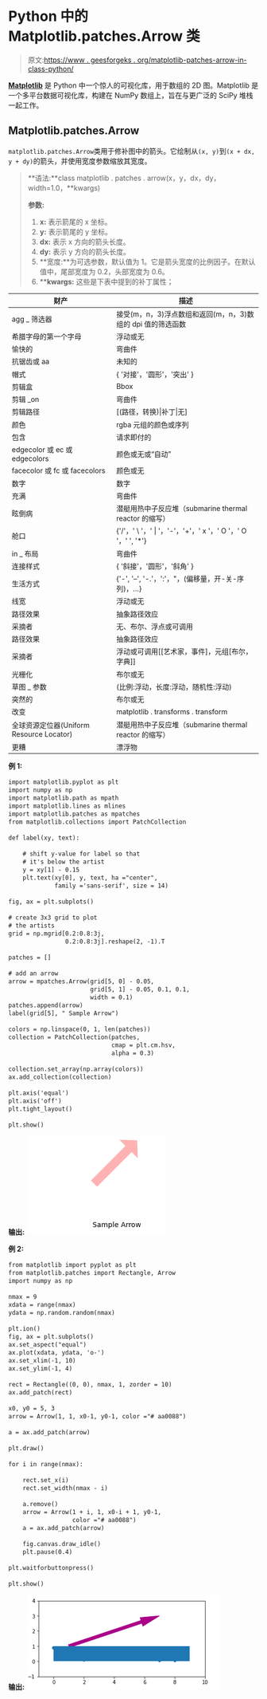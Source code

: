 # Python 中的 Matplotlib.patches.Arrow 类

> 原文:[https://www . geesforgeks . org/matplotlib-patches-arrow-in-class-python/](https://www.geeksforgeeks.org/matplotlib-patches-arrow-class-in-python/)

**[Matplotlib](https://www.geeksforgeeks.org/python-matplotlib-an-overview/)** 是 Python 中一个惊人的可视化库，用于数组的 2D 图。Matplotlib 是一个多平台数据可视化库，构建在 NumPy 数组上，旨在与更广泛的 SciPy 堆栈一起工作。

## Matplotlib.patches.Arrow

`matplotlib.patches.Arrow`类用于修补图中的箭头。它绘制从`(x, y)`到`(x + dx, y + dy)`的箭头，并使用宽度参数缩放其宽度。

> **语法:**class matplotlib . patches . arrow(x，y，dx，dy，width=1.0，**kwargs)
> 
> **参数:**
> 
> 1.  **x:** 表示箭尾的 x 坐标。
> 2.  **y:** 表示箭尾的 y 坐标。
> 3.  **dx:** 表示 x 方向的箭头长度。
> 4.  **dy:** 表示 y 方向的箭头长度。
> 5.  **宽度:**为可选参数，默认值为 1。它是箭头宽度的比例因子。在默认值中，尾部宽度为 0.2，头部宽度为 0.6。
> 6.  ****kwargs:** 这些是下表中提到的补丁属性；

| 财产 | 描述 |
| --- | --- |
| agg _ 筛选器 | 接受(m，n，3)浮点数组和返回(m，n，3)数组的 dpi 值的筛选函数 |
| 希腊字母的第一个字母 | 浮动或无 |
| 愉快的 | 弯曲件 |
| 抗锯齿或 aa | 未知的 |
| 帽式 | { '对接'，'圆形'，'突出' } |
| 剪辑盒 | Bbox |
| 剪辑 _on | 弯曲件 |
| 剪辑路径 | [(路径，转换)&#124;补丁&#124;无] |
| 颜色 | rgba 元组的颜色或序列 |
| 包含 | 请求即付的 |
| edgecolor 或 ec 或 edgecolors | 颜色或无或“自动” |
| facecolor 或 fc 或 facecolors | 颜色或无 |
| 数字 | 数字 |
| 充满 | 弯曲件 |
| 眩倒病 | 潜艇用热中子反应堆（submarine thermal reactor 的缩写） |
| 舱口 | {'/'，' \ '，' &#124; '，'-'，'+'，' x '，' O '，' O '，' ', '*'} |
| in _ 布局 | 弯曲件 |
| 连接样式 | { '斜接'，'圆形'，'斜角' } |
| 生活方式 | {'-', '–', '-.'，':'，"，(偏移量，开-关-序列)，…} |
| 线宽 | 浮动或无 |
| 路径效果 | 抽象路径效应 |
| 采摘者 | 无、布尔、浮点或可调用 |
| 路径效果 | 抽象路径效应 |
| 采摘者 | 浮动或可调用[[艺术家，事件]，元组[布尔，字典]] |
| 光栅化 | 布尔或无 |
| 草图 _ 参数 | (比例:浮动，长度:浮动，随机性:浮动) |
| 突然的 | 布尔或无 |
| 改变 | matplotlib . transforms . transform |
| 全球资源定位器(Uniform Resource Locator) | 潜艇用热中子反应堆（submarine thermal reactor 的缩写） | 看得见的 | 弯曲件 |
| 更糟 | 漂浮物 |

**例 1:**

```
import matplotlib.pyplot as plt
import numpy as np
import matplotlib.path as mpath
import matplotlib.lines as mlines
import matplotlib.patches as mpatches
from matplotlib.collections import PatchCollection

def label(xy, text):

    # shift y-value for label so that 
    # it's below the artist
    y = xy[1] - 0.15
    plt.text(xy[0], y, text, ha ="center",
             family ='sans-serif', size = 14)

fig, ax = plt.subplots()

# create 3x3 grid to plot 
# the artists
grid = np.mgrid[0.2:0.8:3j, 
                0.2:0.8:3j].reshape(2, -1).T

patches = []

# add an arrow
arrow = mpatches.Arrow(grid[5, 0] - 0.05, 
                       grid[5, 1] - 0.05, 0.1, 0.1,
                       width = 0.1)
patches.append(arrow)
label(grid[5], " Sample Arrow")

colors = np.linspace(0, 1, len(patches))
collection = PatchCollection(patches,
                             cmap = plt.cm.hsv, 
                             alpha = 0.3)

collection.set_array(np.array(colors))
ax.add_collection(collection)

plt.axis('equal')
plt.axis('off')
plt.tight_layout()

plt.show()
```

**输出:**
![](img/c9aa1a461fb0426cf38fc3df8b185656.png)

**例 2:**

```
from matplotlib import pyplot as plt
from matplotlib.patches import Rectangle, Arrow
import numpy as np

nmax = 9
xdata = range(nmax)
ydata = np.random.random(nmax)

plt.ion()
fig, ax = plt.subplots()
ax.set_aspect("equal")
ax.plot(xdata, ydata, 'o-')
ax.set_xlim(-1, 10)
ax.set_ylim(-1, 4)

rect = Rectangle((0, 0), nmax, 1, zorder = 10)
ax.add_patch(rect)

x0, y0 = 5, 3
arrow = Arrow(1, 1, x0-1, y0-1, color ="# aa0088")

a = ax.add_patch(arrow)

plt.draw()

for i in range(nmax):

    rect.set_x(i)
    rect.set_width(nmax - i)

    a.remove()
    arrow = Arrow(1 + i, 1, x0-i + 1, y0-1, 
                  color ="# aa0088")
    a = ax.add_patch(arrow)

    fig.canvas.draw_idle()
    plt.pause(0.4)

plt.waitforbuttonpress() 

plt.show()
```

**输出:**
![](img/45f9545cf713ce8fd6ddf2857bc87567.png)